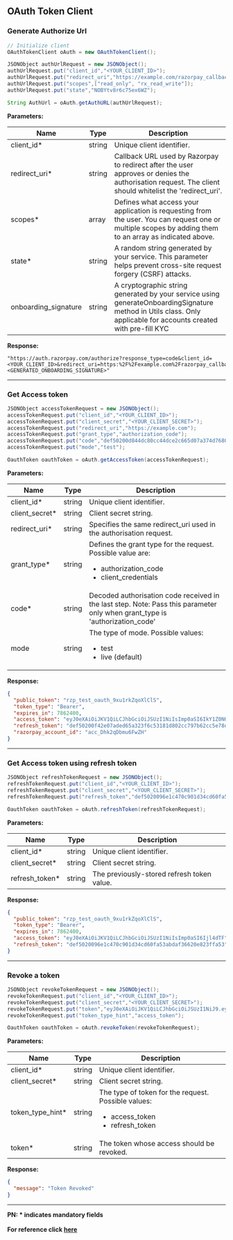 ## OAuth Token Client

### Generate Authorize Url
```java
// Initialize client
OAuthTokenClient oAuth = new OAuthTokenClient();

JSONObject authUrlRequest = new JSONObject();
authUrlRequest.put("client_id","<YOUR_CLIENT_ID>");
authUrlRequest.put("redirect_uri","https://example.com/razorpay_callback");
authUrlRequest.put("scopes",["read_only", "rx_read_write"]);
authUrlRequest.put("state","NOBYtv8r6c75ex6WZ");

String AuthUrl = oAuth.getAuthURL(authUrlRequest);
```

**Parameters:**

| Name                 | Type | Description                                                                                                                                             |
|----------------------|--|---------------------------------------------------------------------------------------------------------------------------------------------------------|
| client_id*           | string | Unique client identifier.                                                                                                                               |
| redirect_uri*        | string | Callback URL used by Razorpay to redirect after the user approves or denies the authorisation request. The client should whitelist the 'redirect_uri'.  |
| scopes*              | array | Defines what access your application is requesting from the user. You can request one or multiple scopes by adding them to an array as indicated above. |
| state*               | string | A random string generated by your service. This parameter helps prevent cross-site request forgery (CSRF) attacks.                                      |
| onboarding_signature | string | A cryptographic string generated by your service using generateOnboardingSignature method in Utils class. Only applicable for accounts created with pre-fill KYC |

**Response:**
```
"https://auth.razorpay.com/authorize?response_type=code&client_id=<YOUR_CLIENT_ID>&redirect_uri=https:%2F%2Fexample.com%2Frazorpay_callback&scope[]=read_only&scope[]=rx_read_write&state=NOBYtv8r6c75ex6WZ&onboarding_signature=<GENERATED_ONBOARDING_SIGNATURE>"
```

-------------------------------------------------------------------------------------------------------

### Get Access token
```java
JSONObject accessTokenRequest = new JSONObject();
accessTokenRequest.put("client_id","<YOUR_CLIENT_ID>");
accessTokenRequest.put("client_secret","<YOUR_CLIENT_SECRET>");
accessTokenRequest.put("redirect_uri","https://example.com");
accessTokenRequest.put("grant_type","authorization_code");
accessTokenRequest.put("code","def50200d844dc80cc44dce2c665d07a374d76802");
accessTokenRequest.put("mode","test");

OauthToken oauthToken = oAuth.getAccessToken(accessTokenRequest);
```

**Parameters:**

| Name           | Type   | Description                                                                                                                  |
|----------------|--------|------------------------------------------------------------------------------------------------------------------------------|
| client_id*     | string | Unique client identifier.                                                                                                    |
| client_secret* | string | Client secret string.                                                                                                        |
| redirect_uri*  | string | Specifies the same redirect_uri used in the authorisation request.                                                           |
| grant_type*    | string | Defines the grant type for the request. Possible value are:<ul><li>authorization_code</li><li>client_credentials</li></ul>   |
| code*          | string | Decoded authorisation code received in the last step. Note: Pass this parameter only when grant_type is 'authorization_code' |
| mode           | string | The type of mode. Possible values: <ul><li>test</li><li>live (default)</li></ul>                                             |

**Response:**
```json
{
  "public_token": "rzp_test_oauth_9xu1rkZqoXlClS",
  "token_type": "Bearer",
  "expires_in": 7862400,
  "access_token": "eyJ0eXAiOiJKV1QiLCJhbGciOiJSUzI1NiIsImp0aSI6IkY1Z0NQYkhhRzRjcUpnIn0.eyJhdWQiOiJGNFNNeEgxanMxbkpPZiIsImp0aSI6IkY1Z0NQYkhhRzRjcUpnIiwiaWF0IjoxNTkyODMxMDExLCJuYmYiOjE1OTI4MzEwMTEsInN1YiI6IiIsImV4cCI6MTYwMDc3OTgxMSwidXNlcl9pZCI6IkYycVBpejJEdzRPRVFwIiwibWVyY2hhbnRfaWQiOiJGMnFQaVZ3N0lNV01GSyIsInNjb3BlcyI6WyJyZWFkX29ubHkiXX0.Wwqt5czhoWpVzP5_aoiymKXoGj-ydo-4A_X2jf_7rrSvk4pXdqzbA5BMrHxPdPbeFQWV6vsnsgbf99Q3g-W4kalHyH67LfAzc3qnJ-mkYDkFY93tkeG-MCco6GJW-Jm8xhaV9EPUak7z9J9jcdluu9rNXYMtd5qxD8auyRYhEgs",
  "refresh_token": "def50200f42e07aded65a323f6c53181d802cc797b62cc5e78dd8038d6dff253e5877da9ad32f463a4da0ad895e3de298cbce40e162202170e763754122a6cb97910a1f58e2378ee3492dc295e1525009cccc45635308cce8575bdf373606c453ebb5eb2bec062ca197ac23810cf9d6cf31fbb9fcf5b7d4de9bf524c89a4aa90599b0151c9e4e2fa08acb6d2fe17f30a6cfecdfd671f090787e821f844e5d36f5eacb7dfb33d91e83b18216ad0ebeba2bef7721e10d436c3984daafd8654ed881c581d6be0bdc9ebfaee0dc5f9374d7184d60aae5aa85385690220690e21bc93209fb8a8cc25a6abf1108d8277f7c3d38217b47744d7",
  "razorpay_account_id": "acc_Dhk2qDbmu6FwZH"
}
```
-------------------------------------------------------------------------------------------------------

### Get Access token using refresh token
```java
JSONObject refreshTokenRequest = new JSONObject();
refreshTokenRequest.put("client_id","<YOUR_CLIENT_ID>");
refreshTokenRequest.put("client_secret","<YOUR_CLIENT_SECRET>");
refreshTokenRequest.put("refresh_token","def5020096e1c470c901d34cd60fa53abdaf3662sa0");

OauthToken oauthToken = oAuth.refreshToken(refreshTokenRequest);
```

**Parameters:**

| Name           | Type      | Description                                |
|----------------|-----------|--------------------------------------------|
| client_id*     | string    | Unique client identifier.                  |
| client_secret* | string    | Client secret string.                      | 
| refresh_token* | string    | The previously-stored refresh token value. |


**Response:**
```json
{
  "public_token": "rzp_test_oauth_9xu1rkZqoXlClS",
  "token_type": "Bearer",
  "expires_in": 7862400,
  "access_token": "eyJ0eXAiOiJKV1QiLCJhbGciOiJSUzI1NiIsImp0aSI6Ijl4dTF",
  "refresh_token": "def5020096e1c470c901d34cd60fa53abdaf36620e823ffa53"
}
```

-------------------------------------------------------------------------------------------------------

### Revoke a token
```java
JSONObject revokeTokenRequest = new JSONObject();
revokeTokenRequest.put("client_id","<YOUR_CLIENT_ID>");
revokeTokenRequest.put("client_secret","<YOUR_CLIENT_SECRET>");
revokeTokenRequest.put("token","eyJ0eXAiOiJKV1QiLCJhbGciOiJSUzI1NiJ9.eyJhdWQiOiJKQTFwODVudE1ySEpoQSIsImp0aSI6IkpPZkd0aHFDTmhqQUhTIiwiaWF0IjoxNjUxMTI0NTU0LCJuYmYiOjE2NTExMjQ1NTQsInN1YiI6IiIsImV4cCI6MTY1ODk4Njk1MiwidXNlcl9pZCI6bnVsbCwibWVyY2hhbnRfaWQiOiJKOWpoSTdzZkM1S1V0NiIsInNjb3BlcyI6WyJyZWFkX3dyaXRlIl19.h1oL_Tik642Q18DdyEnIVziW1kgw6k09K8ALuI4uWQBH3jE4R8p1e6ysQq-Et4E_MZd7ADfC1W6kFwe3PXlkLC6emaZAKESZghbtTBM6RYnhieErAOcD7ytc0P8c75aNRlC6MWwlWaH20OFYuSay7iGFyw2jp4by4xDFlYweVLc");
revokeTokenRequest.put("token_type_hint","access_token");

OauthToken oauthToken = oAuth.revokeToken(revokeTokenRequest);
```

**Parameters:**

| Name             | Type     | Description                                                                                              |
|------------------|----------|----------------------------------------------------------------------------------------------------------|
| client_id*       | string   | Unique client identifier.                                                                                |
| client_secret*   | string   | Client secret string.                                                                                    | 
| token_type_hint* | string   | The type of token for the request. Possible values: <ul><li>access_token</li><li>refresh_token</li></ul> | 
| token*           | string   | The token whose access should be revoked.                                                                |

**Response:**
```json
{
  "message": "Token Revoked"
}
```
-------------------------------------------------------------------------------------------------------

**PN: * indicates mandatory fields**
<br>
<br>
**For reference click [here](https://razorpay.com/docs/partners/platform/onboard-businesses/integrate-oauth/integration-steps)**
